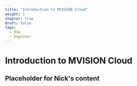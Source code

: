 ```yaml
---
title: "Introduction to MVISION Cloud"
weight: 3
chapter: true
draft: false
tags:
  - RSA
  - beginner
---
```


# Introduction to MVISION Cloud

## Placeholder for Nick's content

